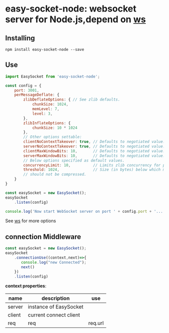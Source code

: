 # easy-socket-node: websocket server for Node.js,depend on [ws](https://github.com/websockets/ws)

## Installing

```
npm install easy-socket-node --save
```

## Use
```js
import EasySocket from 'easy-socket-node';

const config = {
    port: 3001,
    perMessageDeflate: {
        zlibDeflateOptions: { // See zlib defaults.
            chunkSize: 1024,
            memLevel: 7,
            level: 3,
        },
        zlibInflateOptions: {
            chunkSize: 10 * 1024
        },
        // Other options settable:
        clientNoContextTakeover: true, // Defaults to negotiated value.
        serverNoContextTakeover: true, // Defaults to negotiated value.
        clientMaxWindowBits: 10,       // Defaults to negotiated value.
        serverMaxWindowBits: 10,       // Defaults to negotiated value.
        // Below options specified as default values.
        concurrencyLimit: 10,          // Limits zlib concurrency for perf.
        threshold: 1024,               // Size (in bytes) below which messages
        // should not be compressed.
    }
}

const easySocket = new EasySocket();
easySocket
    .listen(config)

console.log('Now start WebSocket server on port ' + config.port + '...')
```

See [ws](https://github.com/websockets/ws) for more options

## connection Middleware

```js
const easySocket = new EasySocket();
easySocket
    .connectionUse((context,next)=>{
       console.log("new Connected");
       next()
    })
    .listen(config)
```

**context properties**:

| name | description | use |
| ------ | ------ | ------ |
| server | instance of EasySocket||
| client | current connect client ||
| req | req |req.url|






